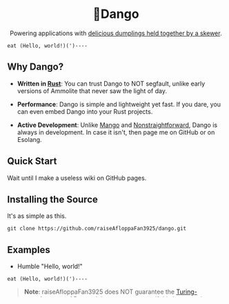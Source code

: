 
<div align="center">
<h1>🍡Dango</h1>

<p>Powering applications with <a href="https://en.wikipedia.org/wiki/Dango">delicious dumplings held together by a skewer</a>.</p>
</div>

```
eat (Hello, world!)(')----
```

## Why Dango?

* **Written in [Rust](https://rust-lang.org)**: You can trust Dango to NOT segfault, unlike early versions of Ammolite that never saw the light of day.

* **Performance**: Dango is simple and lightweight yet fast. If you dare, you can even embed Dango into your Rust projects.

* **Active Development**: Unlike [Mango](https://github.com/raiseAfloppaFan3925/mango) and [Nonstraightforward](https://github.com/raiseAfloppaFan3925/nonstraightforward), Dango is always in development. In case it isn't, then page me on GitHub or on Esolang.

## Quick Start

Wait until I make a useless wiki on GitHub pages.

## Installing the Source

It's as simple as this.

```
git clone https://github.com/raiseAfloppaFan3925/dango.git
```

## Examples

* Humble "Hello, world!"

```
eat (Hello, world!)(')----
```

> **Note**: raiseAfloppaFan3925 does NOT guarantee the [Turing-completeness](https://en.wikipedia.org/wiki/Turing_completeness) of Dango. It is up to you to test if this language is Turing-complete. If it's not, then feel free to tell me why and I have a 1 in 1.41421 chance of making a Turing-complete version.

> **Serious Note**: Dango is an [esolang](https://esolangs.org/wiki/Esoteric_programming_language), so I don't actually expect that you migrate your projects from C/C++/Rust/Python/Ruby/Swift/Scala/JavaScript/TypeScript/Yappacino/Nonstraightforward/WhateverLanguagesYouAreUsing to Dango.
